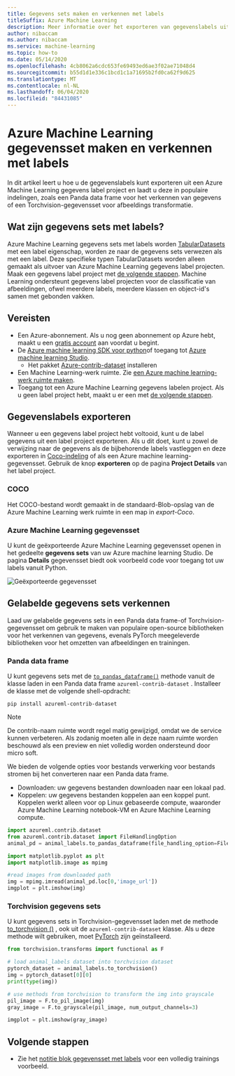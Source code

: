 ```yaml
---
title: Gegevens sets maken en verkennen met labels
titleSuffix: Azure Machine Learning
description: Meer informatie over het exporteren van gegevenslabels uit uw Azure Machine Learning het labelen van projecten en het gebruik ervan voor machine learning taken.
author: nibaccam
ms.author: nibaccam
ms.service: machine-learning
ms.topic: how-to
ms.date: 05/14/2020
ms.openlocfilehash: 4cb8062a6cdc653fe69493ed6ae3f02ae71048d4
ms.sourcegitcommit: b55d1d1e336c1bcd1c1a71695b2fd0ca62f9d625
ms.translationtype: MT
ms.contentlocale: nl-NL
ms.lasthandoff: 06/04/2020
ms.locfileid: "84431085"
---
```

# <a name="create-and-explore-azure-machine-learning-dataset-with-labels"></a>Azure Machine Learning gegevensset maken en verkennen met labels

In dit artikel leert u hoe u de gegevenslabels kunt exporteren uit een Azure Machine Learning gegevens label project en laadt u deze in populaire indelingen, zoals een Panda data frame voor het verkennen van gegevens of een Torchvision-gegevensset voor afbeeldings transformatie. 

## <a name="what-are-datasets-with-labels"></a>Wat zijn gegevens sets met labels? 

Azure Machine Learning gegevens sets met labels worden [TabularDatasets](how-to-create-register-datasets.md#dataset-types) met een label eigenschap, worden ze naar de gegevens sets verwezen als met een label. Deze specifieke typen TabularDatasets worden alleen gemaakt als uitvoer van Azure Machine Learning gegevens label projecten. Maak een gegevens label project met [de volgende stappen](how-to-create-labeling-projects.md). Machine Learning ondersteunt gegevens label projecten voor de classificatie van afbeeldingen, ofwel meerdere labels, meerdere klassen en object-id's samen met gebonden vakken.

## <a name="prerequisites"></a>Vereisten

* Een Azure-abonnement. Als u nog geen abonnement op Azure hebt, maakt u een [gratis account](https://aka.ms/AMLFree) aan voordat u begint.
* De [Azure machine learning SDK voor python](https://docs.microsoft.com/python/api/overview/azure/ml/intro?view=azure-ml-py)of toegang tot [Azure machine learning Studio](https://ml.azure.com/).
    * Het pakket [Azure-contrib-dataset](https://docs.microsoft.com/python/api/azureml-contrib-dataset/?view=azure-ml-py) installeren
* Een Machine Learning-werk ruimte. Zie [een Azure machine learning-werk ruimte maken](how-to-manage-workspace.md).
* Toegang tot een Azure Machine Learning gegevens labelen project. Als u geen label project hebt, maakt u er een met [de volgende stappen](how-to-create-labeling-projects.md).

## <a name="export-data-labels"></a>Gegevenslabels exporteren 

Wanneer u een gegevens label project hebt voltooid, kunt u de label gegevens uit een label project exporteren. Als u dit doet, kunt u zowel de verwijzing naar de gegevens als de bijbehorende labels vastleggen en deze exporteren in [Coco-indeling](http://cocodataset.org/#format-data) of als een Azure machine learning-gegevensset. Gebruik de knop **exporteren** op de pagina **Project Details** van het label project.

### <a name="coco"></a>COCO 

 Het COCO-bestand wordt gemaakt in de standaard-Blob-opslag van de Azure Machine Learning werk ruimte in een map in *export-Coco*. 

### <a name="azure-machine-learning-dataset"></a>Azure Machine Learning gegevensset

U kunt de geëxporteerde Azure Machine Learning gegevensset openen in het gedeelte **gegevens sets** van uw Azure machine learning Studio. De pagina **Details** gegevensset biedt ook voorbeeld code voor toegang tot uw labels vanuit Python.

![Geëxporteerde gegevensset](./media/how-to-create-labeling-projects/exported-dataset.png)

## <a name="explore-labeled-datasets"></a>Gelabelde gegevens sets verkennen

Laad uw gelabelde gegevens sets in een Panda data frame-of Torchvision-gegevensset om gebruik te maken van populaire open-source bibliotheken voor het verkennen van gegevens, evenals PyTorch meegeleverde bibliotheken voor het omzetten van afbeeldingen en trainingen.

### <a name="pandas-dataframe"></a>Panda data frame

U kunt gegevens sets met de [`to_pandas_dataframe()`](https://docs.microsoft.com/python/api/azureml-core/azureml.data.tabulardataset?view=azure-ml-py#to-pandas-dataframe-on-error--null---out-of-range-datetime--null--) methode vanuit de klasse laden in een Panda data frame `azureml-contrib-dataset` . Installeer de klasse met de volgende shell-opdracht: 

```shell
pip install azureml-contrib-dataset
```

>[!NOTE]
>De contrib-naam ruimte wordt regel matig gewijzigd, omdat we de service kunnen verbeteren. Als zodanig moeten alle in deze naam ruimte worden beschouwd als een preview en niet volledig worden ondersteund door micro soft.

We bieden de volgende opties voor bestands verwerking voor bestands stromen bij het converteren naar een Panda data frame.
* Downloaden: uw gegevens bestanden downloaden naar een lokaal pad.
* Koppelen: uw gegevens bestanden koppelen aan een koppel punt. Koppelen werkt alleen voor op Linux gebaseerde compute, waaronder Azure Machine Learning notebook-VM en Azure Machine Learning compute.

```Python
import azureml.contrib.dataset
from azureml.contrib.dataset import FileHandlingOption
animal_pd = animal_labels.to_pandas_dataframe(file_handling_option=FileHandlingOption.DOWNLOAD, target_path='./download/', overwrite_download=True)

import matplotlib.pyplot as plt
import matplotlib.image as mpimg

#read images from downloaded path
img = mpimg.imread(animal_pd.loc[0,'image_url'])
imgplot = plt.imshow(img)
```

### <a name="torchvision-datasets"></a>Torchvision gegevens sets

U kunt gegevens sets in Torchvision-gegevensset laden met de methode [to_torchvision ()](https://docs.microsoft.com/python/api/azureml-contrib-dataset/azureml.contrib.dataset.tabulardataset?view=azure-ml-py#to-torchvision--) , ook uit de `azureml-contrib-dataset` klasse. Als u deze methode wilt gebruiken, moet [PyTorch](https://pytorch.org/) zijn geïnstalleerd. 

```python
from torchvision.transforms import functional as F

# load animal_labels dataset into torchvision dataset
pytorch_dataset = animal_labels.to_torchvision()
img = pytorch_dataset[0][0]
print(type(img))

# use methods from torchvision to transform the img into grayscale
pil_image = F.to_pil_image(img)
gray_image = F.to_grayscale(pil_image, num_output_channels=3)

imgplot = plt.imshow(gray_image)
```

## <a name="next-steps"></a>Volgende stappen

* Zie het [notitie blok gegevensset met labels](https://github.com/Azure/MachineLearningNotebooks/blob/master/how-to-use-azureml/work-with-data/datasets-tutorial/labeled-datasets/labeled-datasets.ipynb) voor een volledig trainings voorbeeld.
